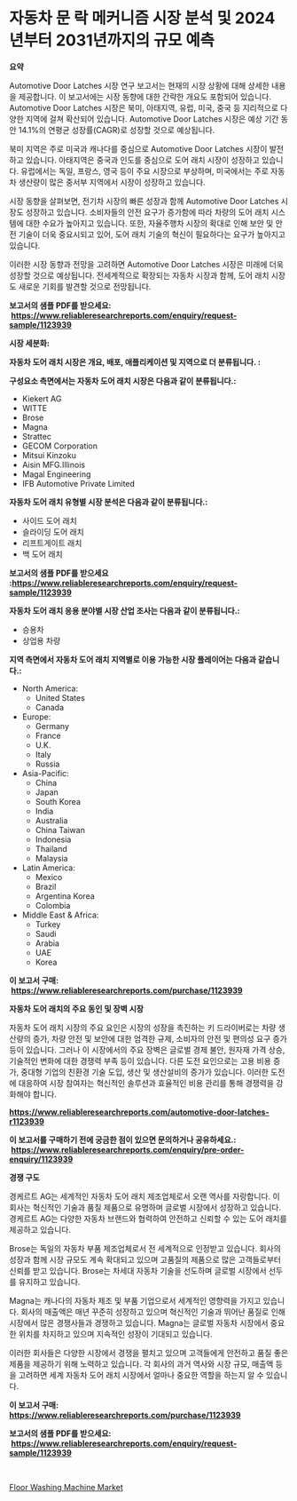 <p><h1>자동차 문 락 메커니즘 시장 분석 및 2024년부터 2031년까지의 규모 예측</h1></p><p><strong>요약</strong></p>
<p><p>Automotive Door Latches 시장 연구 보고서는 현재의 시장 상황에 대해 상세한 내용을 제공합니다. 이 보고서에는 시장 동향에 대한 간략한 개요도 포함되어 있습니다. Automotive Door Latches 시장은 북미, 아태지역, 유럽, 미국, 중국 등 지리적으로 다양한 지역에 걸쳐 확산되어 있습니다. Automotive Door Latches 시장은 예상 기간 동안 14.1%의 연평균 성장률(CAGR)로 성장할 것으로 예상됩니다. </p><p>북미 지역은 주로 미국과 캐나다를 중심으로 Automotive Door Latches 시장이 발전하고 있습니다. 아태지역은 중국과 인도를 중심으로 도어 래치 시장이 성장하고 있습니다. 유럽에서는 독일, 프랑스, 영국 등이 주요 시장으로 부상하며, 미국에서는 주로 자동차 생산량이 많은 중서부 지역에서 시장이 성장하고 있습니다.</p><p>시장 동향을 살펴보면, 전기차 시장의 빠른 성장과 함께 Automotive Door Latches 시장도 성장하고 있습니다. 소비자들의 안전 요구가 증가함에 따라 차량의 도어 래치 시스템에 대한 수요가 높아지고 있습니다. 또한, 자율주행차 시장의 확대로 인해 보안 및 안전 기술이 더욱 중요시되고 있어, 도어 래치 기술의 혁신이 필요하다는 요구가 높아지고 있습니다. </p><p>이러한 시장 동향과 전망을 고려하면 Automotive Door Latches 시장은 미래에 더욱 성장할 것으로 예상됩니다. 전세계적으로 확장되는 자동차 시장과 함께, 도어 래치 시장도 새로운 기회를 발견할 것으로 전망됩니다.</p></p>
<p><strong>보고서의 샘플 PDF를 받으세요: &nbsp;<a href="https://www.reliableresearchreports.com/enquiry/request-sample/1123939">https://www.reliableresearchreports.com/enquiry/request-sample/1123939</a></strong></p>
<p><strong>시장 세분화:</strong></p>
<p><strong> 자동차 도어 래치 시장은 개요, 배포, 애플리케이션 및 지역으로 더 분류됩니다. :</strong></p>
<p><strong>구성요소 측면에서는 자동차 도어 래치 시장은 다음과 같이 분류됩니다.:</strong></p>
<p><ul><li>Kiekert AG</li><li>WITTE</li><li>Brose</li><li>Magna</li><li>Strattec</li><li>GECOM Corporation</li><li>Mitsui Kinzoku</li><li>Aisin MFG.Illinois</li><li>Magal Engineering</li><li>IFB Automotive Private Limited</li></ul></p>
<p><strong> 자동차 도어 래치 유형별 시장 분석은 다음과 같이 분류됩니다.:</strong></p>
<p><ul><li>사이드 도어 래치</li><li>슬라이딩 도어 래치</li><li>리프트게이트 래치</li><li>백 도어 래치</li></ul></p>
<p><strong>보고서의 샘플 PDF를 받으세요 :<a href="https://www.reliableresearchreports.com/enquiry/request-sample/1123939">https://www.reliableresearchreports.com/enquiry/request-sample/1123939</a></strong></p>
<p><strong> 자동차 도어 래치 응용 분야별 시장 산업 조사는 다음과 같이 분류됩니다.:</strong></p>
<p><ul><li>승용차</li><li>상업용 차량</li></ul></p>
<p><strong>지역 측면에서 자동차 도어 래치 지역별로 이용 가능한 시장 플레이어는 다음과 같습니다.:</strong></p>
<p><ul>
    <li>
        North America:
        <ul>
            <li>United States</li>
            <li>Canada</li>
        </ul>
    </li>
    <li>
        Europe:
        <ul>
            <li>Germany</li>
            <li>France</li>
            <li>U.K.</li>
            <li>Italy</li>
            <li>Russia</li>
        </ul>
    </li>
    <li>
        Asia-Pacific:
        <ul>
            <li>China</li>
            <li>Japan</li>
            <li>South Korea</li>
            <li>India</li>
            <li>Australia</li>
            <li>China Taiwan</li>
            <li>Indonesia</li>
            <li>Thailand</li>
            <li>Malaysia</li>
        </ul>
    </li>
    <li>
        Latin America:
        <ul>
            <li>Mexico</li>
            <li>Brazil</li>
            <li>Argentina Korea</li>
            <li>Colombia</li>
        </ul>
    </li>
    <li>
        Middle East & Africa:
        <ul>
            <li>Turkey</li>
            <li>Saudi</li>
            <li>Arabia</li>
            <li>UAE</li>
            <li>Korea</li>
        </ul>
    </li>
    </ul></p>
<p><strong>이 보고서 구매: &nbsp;<a href="https://www.reliableresearchreports.com/purchase/1123939">https://www.reliableresearchreports.com/purchase/1123939</a></strong></p>
<p><strong>자동차 도어 래치의 주요 동인 및 장벽 시장</strong></p>
<p><p>자동차 도어 래치 시장의 주요 요인은 시장의 성장을 촉진하는 키 드라이버로는 차량 생산량의 증가, 차량 안전 및 보안에 대한 엄격한 규제, 소비자의 안전 및 편의성 요구 증가 등이 있습니다. 그러나 이 시장에서의 주요 장벽은 글로벌 경제 불안, 원자재 가격 상승, 기술적인 변화에 대한 경쟁력 부족 등이 있습니다. 다른 도전 요인으로는 고용 비용 증가, 중대형 기업의 친환경 기술 도입, 생산 및 생산설비의 증가가 있습니다. 이러한 도전에 대응하여 시장 참여자는 혁신적인 솔루션과 효율적인 비용 관리를 통해 경쟁력을 강화해야 합니다.</p></p>
<p><strong><a href="https://www.reliableresearchreports.com/automotive-door-latches-r1123939">https://www.reliableresearchreports.com/automotive-door-latches-r1123939</a></strong></p>
<p><strong>이 보고서를 구매하기 전에 궁금한 점이 있으면 문의하거나 공유하세요.: &nbsp;<a href="https://www.reliableresearchreports.com/enquiry/pre-order-enquiry/1123939">https://www.reliableresearchreports.com/enquiry/pre-order-enquiry/1123939</a></strong></p>
<p><strong>경쟁 구도</strong></p>
<p><p>경케르트 AG는 세계적인 자동차 도어 래치 제조업체로서 오랜 역사를 자랑합니다. 이 회사는 혁신적인 기술과 품질 제품으로 유명하며 글로벌 시장에서 성장하고 있습니다. 경케르트 AG는 다양한 자동차 브랜드와 협력하여 안전하고 신뢰할 수 있는 도어 래치를 제공하고 있습니다.</p><p>Brose는 독일의 자동차 부품 제조업체로서 전 세계적으로 인정받고 있습니다. 회사의 성장과 함께 시장 규모도 계속 확대되고 있으며 고품질의 제품으로 많은 고객들로부터 신뢰를 받고 있습니다. Brose는 차세대 자동차 기술을 선도하며 글로벌 시장에서 선두를 유지하고 있습니다.</p><p>Magna는 캐나다의 자동차 제조 및 부품 기업으로서 세계적인 영향력을 가지고 있습니다. 회사의 매출액은 매년 꾸준히 성장하고 있으며 혁신적인 기술과 뛰어난 품질로 인해 시장에서 많은 경쟁사들과 경쟁하고 있습니다. Magna는 글로벌 자동차 시장에서 중요한 위치를 차지하고 있으며 지속적인 성장이 기대되고 있습니다.</p><p>이러한 회사들은 다양한 시장에서 경쟁을 펼치고 있으며 고객들에게 안전하고 품질 좋은 제품을 제공하기 위해 노력하고 있습니다. 각 회사의 과거 역사와 시장 규모, 매출액 등을 고려하면 세계 자동차 도어 래치 시장에서 얼마나 중요한 역할을 하는지 알 수 있습니다.</p></p>
<p><strong>이 보고서 구매: &nbsp; <a href="https://www.reliableresearchreports.com/purchase/1123939">https://www.reliableresearchreports.com/purchase/1123939</a></strong></p>
<p><strong>보고서의 샘플 PDF를 받으세요: &nbsp;<a href="https://www.reliableresearchreports.com/enquiry/request-sample/1123939">https://www.reliableresearchreports.com/enquiry/request-sample/1123939</a></strong><strong></strong></p>
<p>&nbsp;</p>
<p><p><a href="https://github.com/BryceTownsendr/Market-Research-Report-List-4/blob/main/floor-washing-machine-market.md">Floor Washing Machine Market</a></p></p>